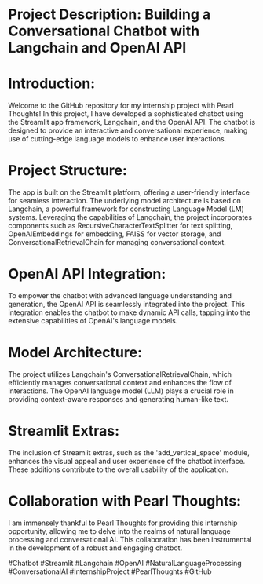 # Project Description: Building a Conversational Chatbot with Langchain and OpenAI API

# Introduction:
Welcome to the GitHub repository for my internship project with Pearl Thoughts! In this project, I have developed a sophisticated chatbot using the Streamlit app framework, Langchain, and the OpenAI API. The chatbot is designed to provide an interactive and conversational experience, making use of cutting-edge language models to enhance user interactions.

# Project Structure:
The app is built on the Streamlit platform, offering a user-friendly interface for seamless interaction. The underlying model architecture is based on Langchain, a powerful framework for constructing Language Model (LM) systems. Leveraging the capabilities of Langchain, the project incorporates components such as RecursiveCharacterTextSplitter for text splitting, OpenAIEmbeddings for embedding, FAISS for vector storage, and ConversationalRetrievalChain for managing conversational context.

# OpenAI API Integration:
To empower the chatbot with advanced language understanding and generation, the OpenAI API is seamlessly integrated into the project. This integration enables the chatbot to make dynamic API calls, tapping into the extensive capabilities of OpenAI's language models.

# Model Architecture:
The project utilizes Langchain's ConversationalRetrievalChain, which efficiently manages conversational context and enhances the flow of interactions. The OpenAI language model (LLM) plays a crucial role in providing context-aware responses and generating human-like text.

# Streamlit Extras:
The inclusion of Streamlit extras, such as the 'add_vertical_space' module, enhances the visual appeal and user experience of the chatbot interface. These additions contribute to the overall usability of the application.

# Collaboration with Pearl Thoughts:
I am immensely thankful to Pearl Thoughts for providing this internship opportunity, allowing me to delve into the realms of natural language processing and conversational AI. This collaboration has been instrumental in the development of a robust and engaging chatbot.

#Chatbot #Streamlit #Langchain #OpenAI #NaturalLanguageProcessing #ConversationalAI #InternshipProject #PearlThoughts #GitHub
